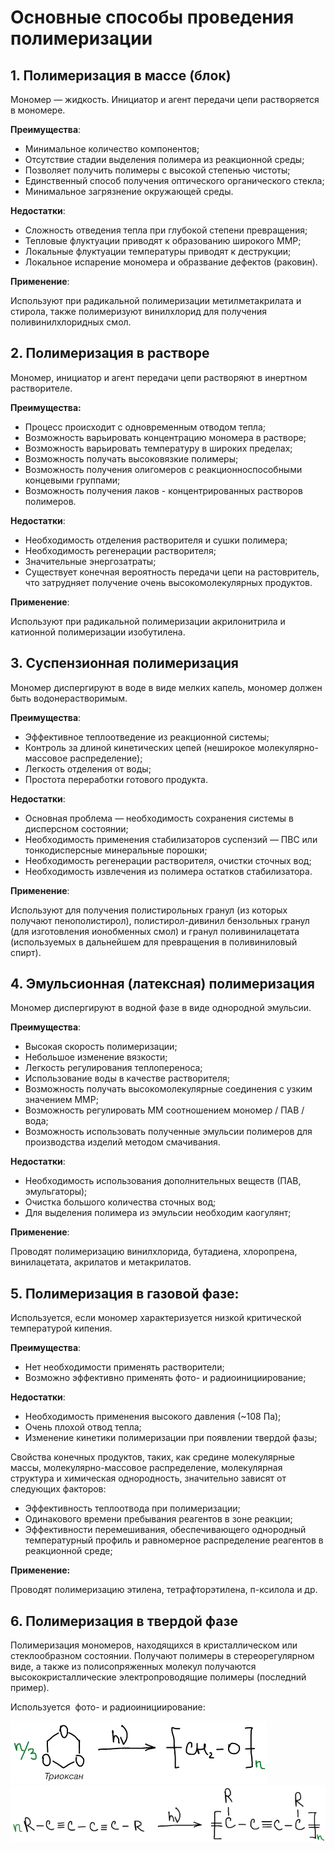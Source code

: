 # Основные способы проведения полимеризации

## 1. Полимеризация в массе (блок)

Мономер — жидкость. Инициатор и агент передачи цепи растворяется в мономере.

**Преимущества**:

-   Минимальное количество компонентов;
-   Отсутствие стадии выделения полимера из реакционной среды;
-   Позволяет получить полимеры с высокой степенью чистоты;
-   Единственный способ получения оптического органического стекла;
-   Минимальное загрязнение окружающей среды.

**Недостатки**:

-   Сложность отведения тепла при глубокой степени превращения;
-   Тепловые флуктуации приводят к образованию широкого ММР;
-   Локальные флуктуации температуры приводят к деструкции;
-   Локальное испарение мономера и образвание дефектов (раковин).

**Применение**:

Используют при радикальной полимеризации метилметакрилата и стирола, также полимеризуют винилхлорид для получения поливинилхлоридных смол.

## 2. Полимеризация в растворе

Мономер, инициатор и агент передачи цепи растворяют в инертном растворителе.

**Преимущества:**

-   Процесс происходит с одновременным отводом тепла;
-   Возможность варьировать концентрацию мономера в растворе;
-   Возможность варьировать температуру в широких пределах;
-   Возможность получать высоковязкие полимеры;
-   Возможность получения олигомеров с реакционноспособными концевыми группами;
-   Возможность получения лаков - концентрированных растворов полимеров.

**Недостатки**:

-   Необходимость отделения растворителя и сушки полимера;
-   Необходимость регенерации растворителя;
-   Значительные энергозатраты;
-   Существует конечная вероятность передачи цепи на растовритель, что затрудняет получение очень высокомолекулярных продуктов.

**Применение**:

Используют при радикальной полимеризации акрилонитрила и катионной полимеризации изобутилена.

## 3. Суспензионная полимеризация

Мономер диспергируют в воде в виде мелких капель, мономер должен быть водонерастворимым.

**Преимущества**:

-   Эффективное теплоотведение из реакционной системы;
-   Контроль за длиной кинетических цепей (неширокое молекулярно-массовое распределение);
-   Легкость отделения от воды;
-   Простота переработки готового продукта.

**Недостатки**:

-   Основная проблема — необходимость сохранения системы в дисперсном состоянии;
-   Необходимость применения стабилизаторов суспензий — ПВС или тонкодисперсные минеральные порошки;
-   Необходимость регенерации растворителя, очистки сточных вод;
-   Необходимость извлечения из полимера остатков стабилизатора.

**Применение**:

Используют для получения полистирольных гранул (из которых получают пенополистирол), полистирол-дивинил бензольных гранул (для изготовления ионобменных смол) и гранул поливинилацетата (используемых в дальнейшем для превращения в поливиниловый спирт).

## 4. Эмульсионная (латексная) полимеризация

Мономер диспергируют в водной фазе в виде однородной эмульсии.

**Преимущества**:

-   Высокая скорость полимеризации;
-   Небольшое изменение вязкости;
-   Легкость регулирования теплопереноса;
-   Использование воды в качестве растворителя;
-   Возможность получать высокомолекулярные соединения с узким значением ММР;
-   Возможность регулировать ММ соотношением мономер / ПАВ / вода;
-   Возможность использовать полученные эмульсии полимеров для производства изделий методом смачивания.

**Недостатки**:

-   Необходимость использования дополнительных веществ (ПАВ, эмульгаторы);
-   Очистка большого количества сточных вод;
-   Для выделения полимера из эмульсии необходим каогулянт;

**Применение**:

Проводят полимеризацию винилхлорида, бутадиена, хлоропрена, винилацетата, акрилатов и метакрилатов.

## 5. Полимеризация в газовой фазе:

Используется, если мономер характеризуется низкой критической температурой кипения.

**Преимущества**:

-   Нет необходимости применять растворители;
-   Возможно эффективно применять фото- и радиоинициирование;

**Недостатки**:

-   Необходимость применения высокого давления (~108 Па);
-   Очень плохой отвод тепла;
-   Изменение кинетики полимеризации при появлении твердой фазы;

Свойства конечных продуктов, таких, как средине молекулярные массы, молекулярно-массовое распределение, молекулярная структура и химическая однородность, значительно зависят от следующих факторов:

-   Эффективность теплоотвода при полимеризации;
-   Одинакового времени пребывания реагентов в зоне реакции;
-   Эффективности перемешивания, обеспечивающего однородный температурный профиль и равномерное распределение реагентов в реакционной среде;

**Применение:**

Проводят полимеризацию этилена, тетрафторэтилена, п-ксилола и др.

## 6. Полимеризация в твердой фазе

Полимеризация мономеров, находящихся в кристаллическом или стеклообразном состоянии. Получают полимеры в стереорегулярном виде, а также из полисопряженных молекул получаются высококристаллические электропроводящие полимеры (последний пример).

Используется  фото- и радиоинициирование:

![](../images/vms/sposoby-provedeniya/sposoby_clip_image001.png) ![](../images/vms/sposoby-provedeniya/sposoby_clip_image001_0000.png)

